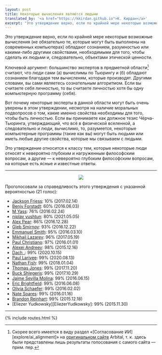 ```yaml
---
layout: post
title: Некоторые вычисления являются людьми
translated_by: '<a href="https://kkirdan.github.io">К. Кирдан</a>'
excerpt: "Это утверждение верно, если по крайней мере некоторые возможные вычисления (не обязательно те, которые могут быть выполнены на современных компьютерах) обладают сознанием, разумностью или какими-либо другими свойствами, необходимыми для того, чтобы сделать их людьми и, следовательно, объектами этической ценности."
---
```

Это утверждение верно, если по крайней мере некоторые возможные вычисления (не обязательно те, которые могут быть выполнены на современных компьютерах) обладают сознанием, разумностью или какими-либо другими свойствами, необходимыми для того, чтобы сделать их людьми и, следовательно, объектами этической ценности.

Ключевой аргумент: большинство экспертов в предметной области[^1] считают, что люди сами (а) вычислимы по Тьюрингу и (б) обладают сознанием благодаря тем вычисленям, которые производят. Другими словами, вы сами являетесь сознательным алгоритмом. Если вы считаете себя личностью, то вы считаете личностью хотя бы одну компьютерную программу (себя).

Вот почему некоторые эксперты в данной области могут быть очень уверены в этом утверждении, несмотря на наличие моральных подвопросов о том, какие именно свойства необходимы для того, чтобы быть личностью. Если вы принимаете как должное тезис Чёрча-Тьюринга, утверждающий, что всё в физической вселенной, а следовательно и люди, вычислимо, то, разумеется, некоторые компьютерные программы (такие как вы) могут быть людьми или иметь любые другие свойства, которые мы связываем с людьми.

Это утверждение относится к классу тем, которые некоторые люди относят к невероятно глубоким и нагруженным философским вопросам, а другие — к невероятно глубоким философским вопросам, на которые есть ясные и известные ответы.

---

<center>
<img src="{{ 'assets/images/some_computations_are_people.jpg' | relative_url }}"/>
</center>

Проголосовали за справедливость этого утверждения с указанной вероятностью (21 голос):
- [Jackson Friess](https://arbital.com/p/7tk/): 10% (2017.02.14)
- [Benjy Forstadt](https://arbital.com/p/3zp/): 60% (2016.06.03)
- [M Yass](https://arbital.com/p/202/): 76% (2016.02.24)
- [niplav yushtun](https://arbital.com/p/niplavyushtun/): 80% (2021.05.05)
- [Alex Pear](https://arbital.com/p/6cg/): 86% (2016.12.28)
- [Gleb Smirnov](https://arbital.com/p/72n/): 93% (2016.12.22)
- [Emmanuel Smith](https://arbital.com/p/21l/): 95% (2016.03.10)
- [Mikhail Lazarev](https://arbital.com/p/8cx/): 96% (2017.05.19)
- [Paul Christiano](https://arbital.com/p/3/): 97% (2016.01.01)
- [Alexei Andreev](https://arbital.com/p/1/): 98% (2015.12.16)
- [Dach .](https://arbital.com/p/104n/): 99% (2020.10.15)
- [Paul Larivee](https://arbital.com/p/102m/): 99% (2020.08.13)
- [Nathan Fish](https://arbital.com/p/NathanFish/): 99% (2018.01.04)
- [Thomas Jones](https://arbital.com/p/ThomasJones/): 99% (2017.11.20)
- [Buck Shlegeris](https://arbital.com/p/BuckShlegeris/): 99% (2017.10.29)
- [Jaime Sevilla Molina](https://arbital.com/p/2vh/): 99% (2016.06.15)
- [Eric Brightfield](https://arbital.com/p/374/): 99% (2016.06.08)
- [Olivia Schaefer](https://arbital.com/p/15d/): 99% (2016.02.02)
- [Nate Soares](https://arbital.com/p/32/): 99% (2016.01.16)
- [Brandon Reinhart](https://arbital.com/p/190/): 99% (2015.12.18)
- [Eliezer Yudkowsky][EliezerYudkowsky]: 99% (2015.11.30)

---

[^1]: Скорее всего имеется в виду раздел «[Согласование ИИ][explore/ai_alignment]» на [оригинальном сайте](https://arbital.com/explore/ai_alignment) Arbital, т. к. здесь были представлены лишь результаты голосования с самого сайта — прим. пер.

{% include routes.html %}
